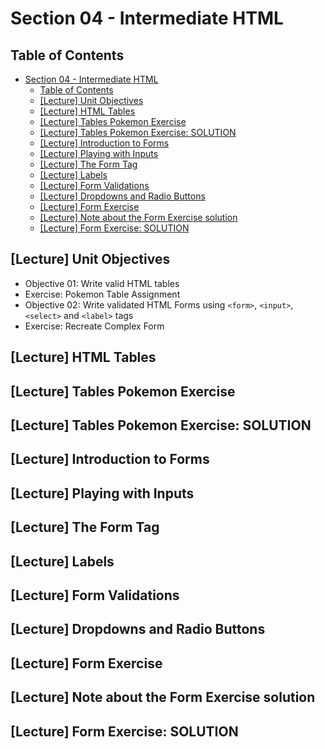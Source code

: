 # Section 04 - Intermediate HTML

## Table of Contents

- [Section 04 - Intermediate HTML](#section-04---intermediate-html)
  - [Table of Contents](#table-of-contents)
  - [[Lecture] Unit Objectives](#lecture-unit-objectives)
  - [[Lecture] HTML Tables](#lecture-html-tables)
  - [[Lecture] Tables Pokemon Exercise](#lecture-tables-pokemon-exercise)
  - [[Lecture] Tables Pokemon Exercise: SOLUTION](#lecture-tables-pokemon-exercise-solution)
  - [[Lecture] Introduction to Forms](#lecture-introduction-to-forms)
  - [[Lecture] Playing with Inputs](#lecture-playing-with-inputs)
  - [[Lecture] The Form Tag](#lecture-the-form-tag)
  - [[Lecture] Labels](#lecture-labels)
  - [[Lecture] Form Validations](#lecture-form-validations)
  - [[Lecture] Dropdowns and Radio Buttons](#lecture-dropdowns-and-radio-buttons)
  - [[Lecture] Form Exercise](#lecture-form-exercise)
  - [[Lecture] Note about the Form Exercise solution](#lecture-note-about-the-form-exercise-solution)
  - [[Lecture] Form Exercise: SOLUTION](#lecture-form-exercise-solution)

## [Lecture] Unit Objectives

- Objective 01: Write valid HTML tables
- Exercise: Pokemon Table Assignment
- Objective 02: Write validated HTML Forms using `<form>`, `<input>`, `<select>` and `<label>` tags
- Exercise: Recreate Complex Form

## [Lecture] HTML Tables

## [Lecture] Tables Pokemon Exercise

## [Lecture] Tables Pokemon Exercise: SOLUTION

## [Lecture] Introduction to Forms

## [Lecture] Playing with Inputs

## [Lecture] The Form Tag

## [Lecture] Labels

## [Lecture] Form Validations

## [Lecture] Dropdowns and Radio Buttons

## [Lecture] Form Exercise

## [Lecture] Note about the Form Exercise solution

## [Lecture] Form Exercise: SOLUTION
